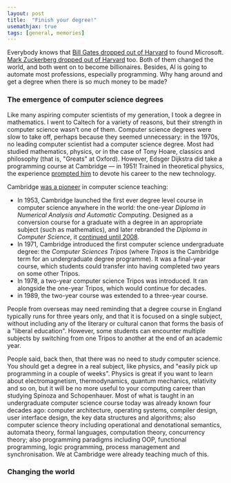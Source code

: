 ```yaml
---
layout: post
title:  "Finish your degree!"
usemathjax: true 
tags: [general, memories]
---
```

Everybody knows that [Bill Gates dropped out of Harvard](https://www.cnbc.com/2025/01/29/bill-gates-harvard-professor-wasnt-surprised-he-dropped-out.html) 
to found Microsoft. 
[Mark Zuckerberg dropped out of Harvard](https://technologymagazine.com/digital-transformation/mark-zuckerberg-college-dropout-billionaire) too.
Both of them changed the world, and both went on to become billionaires.
Besides, AI is going to automate most professions, especially programming.
Why hang around and get a degree when there is so much money to be made?

### The emergence of computer science degrees

Like many aspiring computer scientists of my generation,
I took a degree in mathematics. I went to Caltech for a variety of reasons,
but their strength in computer science wasn't one of them.
Computer science degrees were slow to take off, 
perhaps because they seemed unnecessary: in the 1970s, no leading computer scientist had a computer science degree.
Most had studied mathematics, physics, or in the case of
Tony Hoare, classics and philosophy (that is, "Greats" at Oxford).
However, Edsger Dijkstra did take a programming course at Cambridge — in 1951!
Trained in theoretical physics, the experience 
[prompted him](https://cacm.acm.org/news/an-interview-with-edsger-w-dijkstra/) to devote his career to the new technology.

Cambridge [was a pioneer](https://www.cl.cam.ac.uk/events/EDSAC99/history.html) in computer science teaching:

* In 1953, Cambridge launched the first ever degree level course in computer science anywhere in the world:
the one-year *Diploma in Numerical Analysis and Automatic Computing*.
Designed as a conversion course for a graduate with a degree 
in an appropriate subject (such as mathematics),
and later rebranded the *Diploma in Computer Science*,
it [continued until 2008](https://www.cl.cam.ac.uk/admissions/diploma/).
* In 1971, Cambridge introduced the first computer science undergraduate degree:
the *Computer Sciences Tripos* (where *Tripos* is the Cambridge term for an undergraduate degree programme). It was a final-year course,
which students could transfer into having completed two years on some other Tripos.
* In 1978, a two-year computer science Tripos was introduced. It ran alongside the one-year Tripos, which would continue for decades.
* in 1989, the two-year course was extended to a three-year course.

People from overseas may need reminding that a degree course in England
typically runs for three years only, 
and that it is focused on a single subject,
without including any of the literary or cultural canon 
that forms the basis of a "liberal education".
However, some students can encounter multiple subjects
by switching from one Tripos to another 
at the end of an academic year.

People said, back then, that there was no need to study computer science.
You should get a degree in a real subject, like physics, 
and "easily pick up programming in a couple of weeks".
Physics is great if you want to learn about electromagnetism, thermodynamics, quantum mechanics, relativity and so on,
but it will be no more useful to your computing career 
than studying Spinoza and Schopenhauer.
Most of what is taught in an undergraduate computer science course today was already known four decades ago:
computer architecture, operating systems, compiler design, 
user interface design, the key data structures and algorithms;
also computer science theory including operational and denotational semantics,
automata theory, formal languages, computation theory, concurrency theory;
also programming paradigms including OOP, functional programming, 
logic programming, process management and synchronisation.
We at Cambridge were already teaching much of this.

### Changing the world

